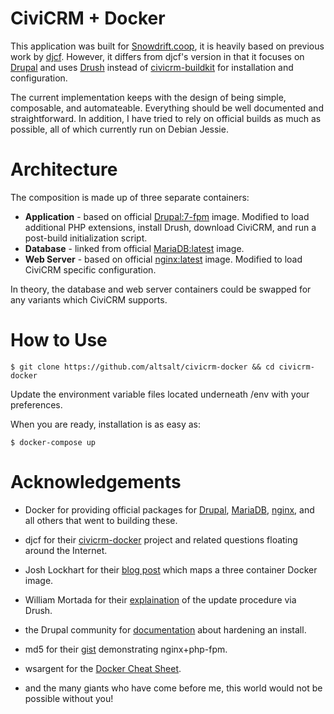 # CiviCRM + Docker
This application was built for [Snowdrift.coop](https://snowdrift.coop/), it is heavily based on previous work by [djcf](https://github.com/djcf/civicrm-docker). However, it differs from djcf's version in that it focuses on [Drupal](https://www.drupal.org/) and uses [Drush](http://www.drush.org/) instead of [civicrm-buildkit](https://github.com/civicrm/civicrm-buildkit) for installation and configuration.

The current implementation keeps with the design of being simple, composable, and automateable. Everything should be well documented and straightforward. In addition, I have tried to rely on official builds as much as possible, all of which currently run on Debian Jessie.

# Architecture
The composition is made up of three separate containers:

* **Application** - based on official [Drupal:7-fpm](https://hub.docker.com/_/drupal) image. Modified to load additional PHP extensions, install Drush, download CiviCRM, and run a post-build initialization script.
* **Database** - linked from official [MariaDB:latest](https://hub.docker.com/_/mariadb/) image.
* **Web Server** - based on official [nginx:latest](https://hub.docker.com/_/nginx/) image. Modified to load CiviCRM specific configuration.

In theory, the database and web server containers could be swapped for any variants which CiviCRM supports.

# How to Use
```
$ git clone https://github.com/altsalt/civicrm-docker && cd civicrm-docker
```

Update the environment variable files located underneath /env with your preferences.

When you are ready, installation is as easy as:
```
$ docker-compose up
```

# Acknowledgements
* Docker for providing official packages for [Drupal](https://hub.docker.com/_/drupal/), [MariaDB](https://hub.docker.com/_/mariadb/), [nginx](https://hub.docker.com/_/nginx/), and all others that went to building these.
* djcf for their [civicrm-docker](https://github.com/djcf/civicrm-docker) project and related questions floating around the Internet.
* Josh Lockhart for their [blog post](http://www.newmediacampaigns.com/blog/docker-for-php-developers) which maps a three container Docker image.
* William Mortada for their  [explaination](https://civicrm.stackexchange.com/questions/4829/is-it-easy-to-upgrade-civicrm-using-drush) of the update procedure via Drush.
* the Drupal community for [documentation](https://www.drupal.org/node/244924) about hardening an install.
* md5 for their [gist](https://gist.github.com/md5/d9206eacb5a0ff5d6be0) demonstrating nginx+php-fpm.
* wsargent for the [Docker Cheat Sheet](https://github.com/wsargent/docker-cheat-sheet).

* and the many giants who have come before me, this world would not be possible without you!
